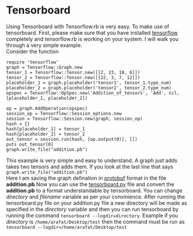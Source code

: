 # Tensorboard
Using Tensorboard with Tensorflow.rb is very easy. To make use of tensorboard. First, please make sure that you have installed [tensorflow](https://www.tensorflow.org/install/) completely and tensorflow.rb is working on your system.
I will walk you through a very simple example.    
Consider the function

```
require 'tensorflow'
graph = Tensorflow::Graph.new
tensor_1 = Tensorflow::Tensor.new([[2, 23, 10, 6]])
tensor_2 = Tensorflow::Tensor.new([[22, 3, 7, 12]])
placeholder_1 = graph.placeholder('tensor1', tensor_1.type_num)
placeholder_2 = graph.placeholder('tensor2', tensor_2.type_num)
opspec = Tensorflow::OpSpec.new('Addition_of_tensors', 'Add', nil, [placeholder_1, placeholder_2])

op = graph.AddOperation(opspec)
session_op = Tensorflow::Session_options.new
session = Tensorflow::Session.new(graph, session_op)
hash = {}
hash[placeholder_1] = tensor_1
hash[placeholder_2] = tensor_2
out_tensor = session.run(hash, [op.output(0)], [])
puts out_tensor[0]
graph.write_file("addition.pb")
```
This example is very simple and easy to understand. A graph just adds takes two tensors and adds them.
If you look at the last line that says ``` graph.write_file("addition.pb") ```    
Here I am saving the graph defination in [protobuf](https://developers.google.com/protocol-buffers/) format in the file **addition.pb**
Now you can use the [tensorboard.py](https://github.com/Arafatk/tensorflow.rb/blob/master/tensorboard.py) file and convert the **addition.pb** to a format understandable by tensorboard. You can change _directory_ and _filename_ variable as per your convinience.
After running the tensorboard.py file on your addition.py file a new directory will be made as specified in the _directory_ variable and then you can run tensorboard by running the command ```tensorboard --logdir=directory```.
Example if you _directory_ is ```/home/arafat/Desktop/test``` then the command must be run as
```tensorboard --logdir=/home/arafat/Desktop/test```
